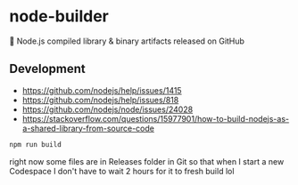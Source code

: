 # node-builder
🐢 Node.js compiled library &amp; binary artifacts released on GitHub

## Development

- https://github.com/nodejs/help/issues/1415
- https://github.com/nodejs/help/issues/818
- https://github.com/nodejs/node/issues/24028
- https://stackoverflow.com/questions/15977901/how-to-build-nodejs-as-a-shared-library-from-source-code

```sh
npm run build
```

right now some files are in Releases folder in Git so that when I start a new Codespace I don't have to wait 2 hours for it to fresh build lol
